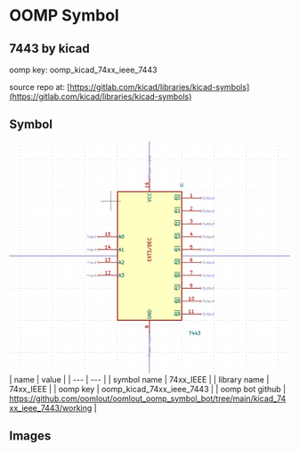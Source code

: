 # OOMP Symbol  
## 7443  by kicad  
  
oomp key: oomp_kicad_74xx_ieee_7443  
  
source repo at: [https://gitlab.com/kicad/libraries/kicad-symbols](https://gitlab.com/kicad/libraries/kicad-symbols)  
## Symbol  
  
[![working.png](working_600.png)](working.png)  
| name | value | 
| --- | --- | 
| symbol name | 74xx_IEEE | 
| library name | 74xx_IEEE | 
| oomp key | oomp_kicad_74xx_ieee_7443 | 
| oomp bot github | https://github.com/oomlout/oomlout_oomp_symbol_bot/tree/main/kicad_74xx_ieee_7443/working | 
## Images  
